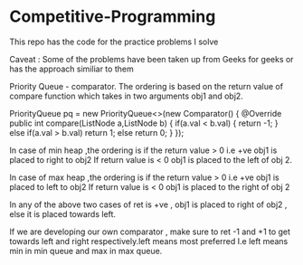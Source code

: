 # Competitive-Programming
This repo has the code for the practice problems I solve

Caveat : Some of the problems have been taken up from Geeks for geeks or has the approach similiar to them

Priority Queue - comparator. The ordering is based on the return value of compare function which takes in two arguments obj1 and obj2.

PriorityQueue<ListNode> pq = new PriorityQueue<>(new Comparator<ListNode>() {
            @Override
            public int compare(ListNode a,ListNode b)
            {
                if(a.val < b.val)
                {
                    return -1;
                }
                else if(a.val > b.val)
                    return 1;
                else
                    return 0;
            }
        });

In case of min heap ,the ordering is if the return value > 0 i.e +ve obj1 is placed to right to obj2 
If return value is < 0 obj1 is placed to the left of obj 2.

 
In case of max heap ,the ordering is if the return value > 0 i.e +ve obj1 is placed to left to obj2 
If return value is < 0 obj1 is placed to the right of obj 2

In any of the above two cases of ret is +ve , obj1 is placed to right of obj2 , else it is placed
 towards left.

If we are developing our own comparator , make sure to ret -1 and +1 to get towards left and right respectively.left means most preferred
I.e left means min in min queue and max in max queue.
